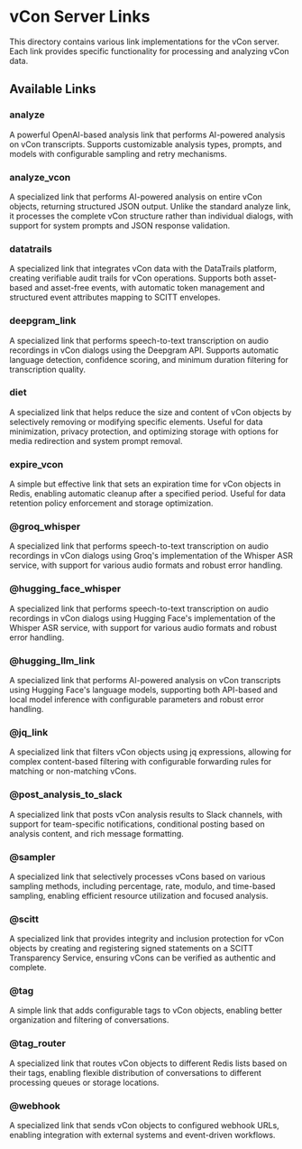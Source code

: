 # vCon Server Links

This directory contains various link implementations for the vCon server. Each link provides specific functionality for processing and analyzing vCon data.

## Available Links

### analyze
A powerful OpenAI-based analysis link that performs AI-powered analysis on vCon transcripts. Supports customizable analysis types, prompts, and models with configurable sampling and retry mechanisms.

### analyze_vcon
A specialized link that performs AI-powered analysis on entire vCon objects, returning structured JSON output. Unlike the standard analyze link, it processes the complete vCon structure rather than individual dialogs, with support for system prompts and JSON response validation.

### datatrails
A specialized link that integrates vCon data with the DataTrails platform, creating verifiable audit trails for vCon operations. Supports both asset-based and asset-free events, with automatic token management and structured event attributes mapping to SCITT envelopes.

### deepgram_link
A specialized link that performs speech-to-text transcription on audio recordings in vCon dialogs using the Deepgram API. Supports automatic language detection, confidence scoring, and minimum duration filtering for transcription quality.

### diet
A specialized link that helps reduce the size and content of vCon objects by selectively removing or modifying specific elements. Useful for data minimization, privacy protection, and optimizing storage with options for media redirection and system prompt removal.

### expire_vcon
A simple but effective link that sets an expiration time for vCon objects in Redis, enabling automatic cleanup after a specified period. Useful for data retention policy enforcement and storage optimization.

### @groq_whisper
A specialized link that performs speech-to-text transcription on audio recordings in vCon dialogs using Groq's implementation of the Whisper ASR service, with support for various audio formats and robust error handling.

### @hugging_face_whisper
A specialized link that performs speech-to-text transcription on audio recordings in vCon dialogs using Hugging Face's implementation of the Whisper ASR service, with support for various audio formats and robust error handling.

### @hugging_llm_link
A specialized link that performs AI-powered analysis on vCon transcripts using Hugging Face's language models, supporting both API-based and local model inference with configurable parameters and robust error handling.

### @jq_link
A specialized link that filters vCon objects using jq expressions, allowing for complex content-based filtering with configurable forwarding rules for matching or non-matching vCons.

### @post_analysis_to_slack
A specialized link that posts vCon analysis results to Slack channels, with support for team-specific notifications, conditional posting based on analysis content, and rich message formatting.

### @sampler
A specialized link that selectively processes vCons based on various sampling methods, including percentage, rate, modulo, and time-based sampling, enabling efficient resource utilization and focused analysis.

### @scitt
A specialized link that provides integrity and inclusion protection for vCon objects by creating and registering signed statements on a SCITT Transparency Service, ensuring vCons can be verified as authentic and complete.

### @tag
A simple link that adds configurable tags to vCon objects, enabling better organization and filtering of conversations.

### @tag_router
A specialized link that routes vCon objects to different Redis lists based on their tags, enabling flexible distribution of conversations to different processing queues or storage locations.

### @webhook
A specialized link that sends vCon objects to configured webhook URLs, enabling integration with external systems and event-driven workflows. 
